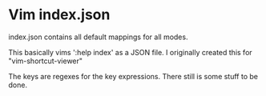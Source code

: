 # Vim index.json

index.json contains all default mappings for all modes.

This basically vims ':help index' as a JSON file. I originally created this for "vim-shortcut-viewer"

The keys are regexes for the key expressions. There still is some stuff to be done.

